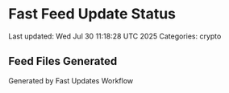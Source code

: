 # Fast Feed Update Status
Last updated: Wed Jul 30 11:18:28 UTC 2025
Categories: crypto

## Feed Files Generated

Generated by Fast Updates Workflow
